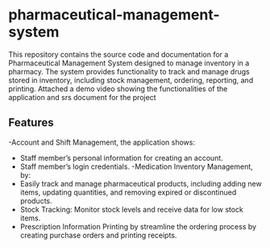 # pharmaceutical-management-system

This repository contains the source code and documentation for a Pharmaceutical Management System designed to manage inventory in a pharmacy. 
The system provides functionality to track and manage drugs stored in inventory, including stock management, ordering, reporting, and printing.
Attached a demo video showing the functionalities of the application and srs document for the project
## Features
-Account and Shift Management, the application shows:
  - Staff member’s personal information for creating an account.
  - Staff member’s login credentials.
 -Medication Inventory Management, by:
  - Easily track and manage pharmaceutical products, including adding new items, updating quantities, and removing expired or discontinued products.
  - Stock Tracking: Monitor stock levels and receive data for low stock items.
- Prescription Information Printing by streamline the ordering process by creating purchase orders and printing receipts.
